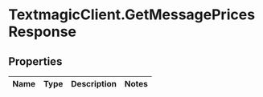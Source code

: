 # TextmagicClient.GetMessagePricesResponse

## Properties
Name | Type | Description | Notes
------------ | ------------- | ------------- | -------------


